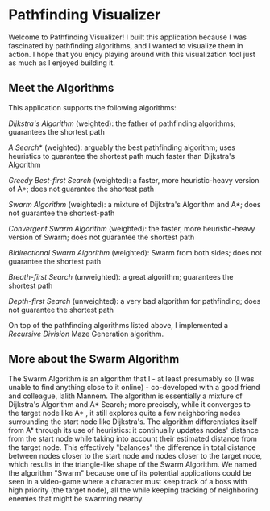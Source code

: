# Pathfinding Visualizer

Welcome to Pathfinding Visualizer! I built this application because I was fascinated by pathfinding algorithms, and I wanted to visualize them in action. I hope that you enjoy playing around with this visualization tool just as much as I enjoyed building it.


## Meet the Algorithms

This application supports the following algorithms: 

*Dijkstra's Algorithm* (weighted): the father of pathfinding algorithms; guarantees the shortest path

*A Search** (weighted): arguably the best pathfinding algorithm; uses heuristics to guarantee the shortest path much faster than Dijkstra's Algorithm

*Greedy Best-first Search* (weighted): a faster, more heuristic-heavy version of A*; does not guarantee the shortest path

*Swarm Algorithm* (weighted): a mixture of Dijkstra's Algorithm and A*; does not guarantee the shortest-path

*Convergent Swarm Algorithm* (weighted): the faster, more heuristic-heavy version of Swarm; does not guarantee the shortest path

*Bidirectional Swarm Algorithm* (weighted): Swarm from both sides; does not guarantee the shortest path

*Breath-first Search* (unweighted): a great algorithm; guarantees the shortest path

*Depth-first Search* (unweighted): a very bad algorithm for pathfinding; does not guarantee the shortest path

On top of the pathfinding algorithms listed above, I implemented a *Recursive Division* Maze Generation algorithm.

## More about the Swarm Algorithm

The Swarm Algorithm is an algorithm that I - at least presumably so (I was unable to find anything close to it online) - co-developed with a good friend and colleague, lalith Mannem. The algorithm is essentially a mixture of Dijkstra's Algorithm and A* Search; more precisely, while it converges to the target node like A* , it still explores quite a few neighboring nodes surrounding the start node like Dijkstra's. The algorithm differentiates itself from A* through its use of heuristics: it continually updates nodes' distance from the start node while taking into account their estimated distance from the target node. This effectively "balances" the difference in total distance between nodes closer to the start node and nodes closer to the target node, which results in the triangle-like shape of the Swarm Algorithm. We named the algorithm "Swarm" because one of its potential applications could be seen in a video-game where a character must keep track of a boss with high priority (the target node), all the while keeping tracking of neighboring enemies that might be swarming nearby.

